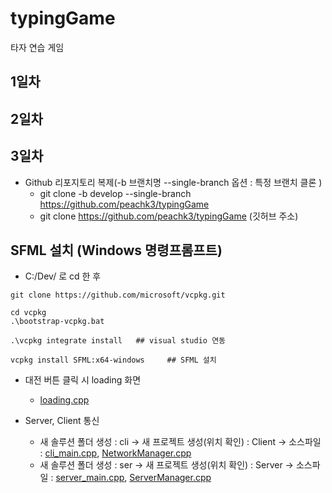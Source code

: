# typingGame
타자 연습 게임
## 1일차

## 2일차

## 3일차
- Github 리포지토리 복제(-b 브랜치명 --single-branch 옵션 : 특정 브랜치 클론 )
    - git clone -b develop --single-branch https://github.com/peachk3/typingGame
    - git clone https://github.com/peachk3/typingGame (깃허브 주소)

## SFML 설치 (Windows 명령프롬프트)
- C:/Dev/ 로 cd 한 후
```
git clone https://github.com/microsoft/vcpkg.git

cd vcpkg
.\bootstrap-vcpkg.bat

.\vcpkg integrate install   ## visual studio 연동

vcpkg install SFML:x64-windows     ## SFML 설치
```

- 대전 버튼 클릭 시 loading 화면
    - [loading.cpp](./loading.cpp) 
    
- Server, Client 통신
    - 새 솔루션 폴더 생성 : cli -> 새 프로젝트 생성(위치 확인) : Client -> 소스파일 : [cli_main.cpp](./Client/cli%20-%20main.cpp), [NetworkManager.cpp](./Client/NetworkManager.cpp)
    - 새 솔루션 폴더 생성 : ser -> 새 프로젝트 생성(위치 확인) : Server -> 소스파일 : [server_main.cpp](./Server/server%20-%20main.cpp), [ServerManager.cpp](./Server/ServerManager.cpp)

